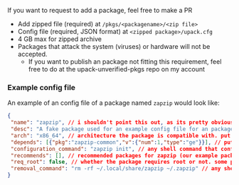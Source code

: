 If you want to request to add a package, feel free to make a PR <br />
* Add zipped file (required) at `/pkgs/<packagename>/<zip file>`
* Config file (required, JSON format) at `<zipped package>/upack.cfg`
* 4 GB max for zipped archive
* Packages that attack the system (viruses) or hardware will not be accepted.
  * If you want to publish an package not fitting this requirement, feel free to do at the upack-unverified-pkgs repo on my account
### Example config file
An example of an config file of a package named `zapzip` would look like:
```json
{
 "name": "zapzip", // i shouldn't point this out, as its pretty obvious
 "desc": "A fake package used for an example config file for an package manager", // description of package. the description is not used by upack, but used for browsing packages.
 "arch": "x86_64", // architecture the package is compatible with. put all as the architecture if your package supports all architectures
 "depends": [{"pkg":"zapzip-common","v":{"num":1,"type":"ge"}}], // put dependencies here. upack will automatically install them. remember that the letters version g is greater, ge is equal or greater, le is equal or less, l is less, and r is need for removal
 "configuration_command": "zapzip init", // any shell command that configures the package for use. upack will automatically run this command once package is installed.
 "recommends": [], // recommended packages for zapzip (our example package) to work properly, or to maybe give more features to zipzap. upack will point out the recommended packages on pre-install.
 "req_root": false, // whether the package requires root or not. some packages may need root to add system users or maybe... idk
 "removal_command": "rm -rf ~/.local/share/zapzip ~/.zapzip" // any shell command that is run when specific package is removed. upack will automatically run this command once package is removed.
}
```
